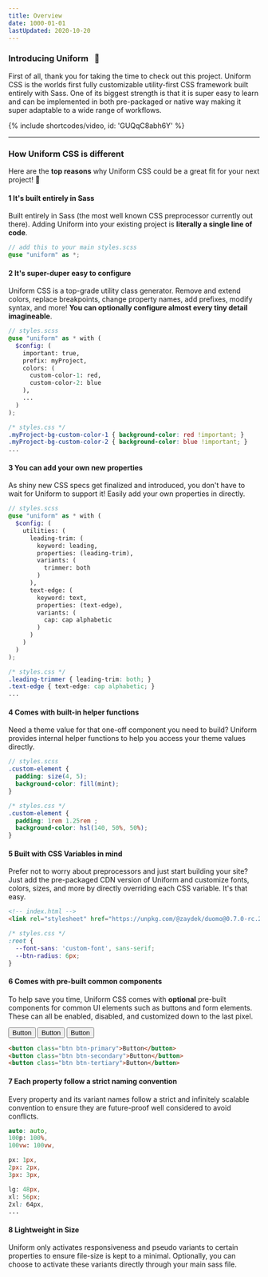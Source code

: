 ```yaml
---
title: Overview
date: 1000-01-01
lastUpdated: 2020-10-20
---
```


### Introducing Uniform &nbsp;&nbsp;🦄

First of all, thank you for taking the time to check out this project. Uniform CSS is the worlds first fully customizable utility-first CSS framework built entirely with Sass. One of its biggest strength is that it is super easy to learn and can be implemented in both pre-packaged or native way making it super adaptable to a wide range of workflows.

{% include shortcodes/video, id: 'GUQqC8abh6Y' %}

---

### How Uniform CSS is different

Here are the **top reasons** why Uniform CSS could be a great fit for your next project! 🚀

<h4><span class="w-6 h-6 mt-8 mr-2 inline-flex align-items-center justify-content-center font-sm font-700 leading-none bg-silver-200 leading-1 text-black radius-round">1</span> It's built entirely in Sass</h4>

Built entirely in Sass (the most well known CSS preprocessor currently out there). Adding Uniform into your existing project is **literally a single line of code**.

```scss
// add this to your main styles.scss
@use "uniform" as *;
```

<h4><span class="w-6 h-6 mt-8 mr-2 inline-flex align-items-center justify-content-center font-sm font-600 leading-none bg-silver-200 leading-1 text-black radius-round">2</span> It's super-duper easy to configure</h4>

Uniform CSS is a top-grade utility class generator. Remove and extend colors, replace breakpoints, change property names, add prefixes, modify syntax, and more! **You can optionally configure almost every tiny detail imagineable**.

```scss
// styles.scss
@use "uniform" as * with (
  $config: (
    important: true,
    prefix: myProject,
    colors: (
      custom-color-1: red,
      custom-color-2: blue
    ),
    ...
  )
);
```

```css
/* styles.css */
.myProject-bg-custom-color-1 { background-color: red !important; }
.myProject-bg-custom-color-2 { background-color: blue !important; }
...
```

<h4><span class="w-6 h-6 mt-8 mr-2 inline-flex align-items-center justify-content-center font-sm font-600 leading-none bg-silver-200 leading-1 text-black radius-round">3</span> You can add your own new properties</h4>

As shiny new CSS specs get finalized and introduced, you don't have to wait for Uniform to support it! Easily add your own properties in directly.

```scss
// styles.scss
@use "uniform" as * with (
  $config: (
    utilities: (
      leading-trim: (
        keyword: leading,
        properties: (leading-trim),
        variants: (
          trimmer: both
        )
      ),
      text-edge: (
        keyword: text,
        properties: (text-edge),
        variants: (
          cap: cap alphabetic
        )
      )
    )
  )
);
```

```css
/* styles.css */
.leading-trimmer { leading-trim: both; }
.text-edge { text-edge: cap alphabetic; }
...
```

<h4><span class="w-6 h-6 mt-8 mr-2 inline-flex align-items-center justify-content-center font-sm font-600 leading-none bg-silver-200 leading-1 text-black radius-round">4</span> Comes with built-in helper functions</h4>

Need a theme value for that one-off component you need to build? Uniform provides internal helper functions to help you access your theme values directly.

```scss
// styles.scss
.custom-element {
  padding: size(4, 5);
  background-color: fill(mint);
}
```

```css
/* styles.css */
.custom-element {
  padding: 1rem 1.25rem ;
  background-color: hsl(140, 50%, 50%);
}
```

<h4><span class="w-6 h-6 mt-8 mr-2 inline-flex align-items-center justify-content-center font-sm font-600 leading-none bg-silver-200 leading-1 text-black radius-round">5</span> Built with CSS Variables in mind</h4>

Prefer not to worry about preprocessors and just start building your site? Just add the pre-packaged CDN version of Uniform and customize fonts, colors, sizes, and more by directly overriding each CSS variable. It's that easy.

```html
<!-- index.html -->
<link rel="stylesheet" href="https://unpkg.com/@zaydek/duomo@0.7.0-rc.24/dist/stack.css">
```

```css
/* styles.css */
:root {
  --font-sans: 'custom-font', sans-serif;
  --btn-radius: 6px;
}
```

<h4><span class="w-6 h-6 mt-8 mr-2 inline-flex align-items-center justify-content-center font-sm font-600 leading-none bg-silver-200 leading-1 text-black radius-round">6</span> Comes with pre-built common components</h4>

To help save you time, Uniform CSS comes with **optional** pre-built components for common UI elements such as buttons and form elements. These can all be enabled, disabled, and customized down to the last pixel.

<section class="radius-sm bg-silver-100 p-6 flex flex-wrap justify-content-center">
  <button class="btn btn-primary mr-4">Button</button>
  <button class="btn btn-secondary mr-4">Button</button>
  <button class="btn btn-tertiary">Button</button>
</section>

```html
<button class="btn btn-primary">Button</button>
<button class="btn btn-secondary">Button</button>
<button class="btn btn-tertiary">Button</button>
```

<h4><span class="w-6 h-6 mt-8 mr-2 inline-flex align-items-center justify-content-center font-sm font-600 leading-none bg-silver-200 leading-1 text-black radius-round">7</span> Each property follow a strict naming convention</h4>

Every property and its variant names follow a strict and infinitely scalable convention to ensure they are future-proof well considered to avoid conflicts.

```scss
auto: auto,
100p: 100%,
100vw: 100vw,

px: 1px,
2px: 2px,
3px: 3px,

lg: 48px,
xl: 56px;
2xl: 64px,
...
```

<h4><span class="w-6 h-6 mt-8 mr-2 inline-flex align-items-center justify-content-center font-sm font-600 leading-none bg-silver-200 leading-1 text-black radius-round">8</span> Lightweight in Size</h4>

Uniform only activates responsiveness and pseudo variants to certain properties to ensure file-size is kept to a minimal. Optionally, you can choose to activate these variants directly through your main sass file.
